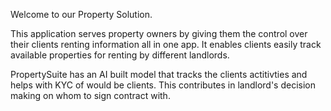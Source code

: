 Welcome to our Property Solution.

This application serves property owners by giving them the control over their clients renting information all in one app.
It enables clients easily track available properties for renting by different landlords.

PropertySuite has an AI built model that tracks the clients actitivties and helps with KYC of would be clients. This contributes in landlord's decision making on whom to sign contract with.
